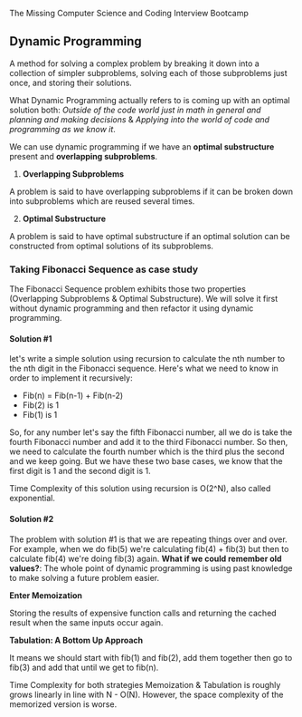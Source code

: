 The Missing Computer Science and Coding Interview Bootcamp

## Dynamic Programming

A method for solving a complex problem by breaking it down into a collection of simpler subproblems, solving each of those subproblems just once, and storing their solutions.

What Dynamic Programming actually refers to is coming up with an optimal solution both: *Outside of the code world just in math in general and planning and making decisions* & *Applying into the world of code and programming as we know it*.

We can use dynamic programming if we have an **optimal substructure** present and **overlapping subproblems**.

1. **Overlapping Subproblems**

A problem is said to have overlapping subproblems if it can be broken down into subproblems which are reused several times.

2. **Optimal Substructure**

A problem is said to have optimal substructure if an optimal solution can be constructed from optimal solutions of its subproblems.

### Taking Fibonacci Sequence as case study

The Fibonacci Sequence problem exhibits those two properties (Overlapping Subproblems & Optimal Substructure). We will solve it first without dynamic programming and then refactor it using dynamic programming.

#### Solution #1

let's write a simple solution using recursion to calculate the nth number to the nth digit in the Fibonacci sequence. Here's what we need to know in order to implement it recursively:

* Fib(n) = Fib(n-1) + Fib(n-2)
* Fib(2) is 1
* Fib(1) is 1

So, for any number let's say the fifth Fibonacci number, all we do is take the fourth Fibonacci number and add it to the third Fibonacci number. So then, we need to calculate the fourth number which is the third plus the second and we keep going. But we have these two base cases, we know that the first digit is 1 and the second digit is 1.

Time Complexity of this solution using recursion is O(2^N), also called exponential.

#### Solution #2

The problem with solution #1 is that we are repeating things over and over. For example, when we do fib(5) we're calculating fib(4) + fib(3) but then to calculate fib(4) we're doing fib(3) again. **What if we could remember old values?**: The whole point of dynamic programming is using past knowledge to make solving a future problem easier.

**Enter Memoization**

Storing the results of expensive function calls and returning the cached result when the same inputs occur again.

**Tabulation: A Bottom Up Approach**

It means we should start with fib(1) and fib(2), add them together then go to fib(3) and add that until we get to fib(n).

Time Complexity for both strategies Memoization & Tabulation is roughly grows linearly in line with N - O(N). However, the space complexity of the memorized version is worse.